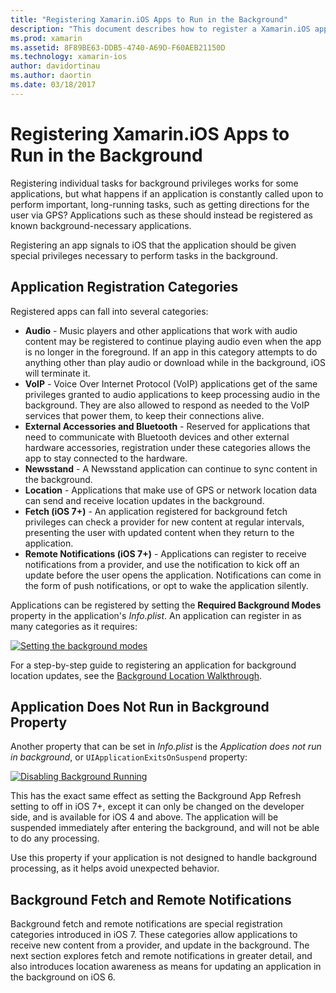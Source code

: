 ```yaml
---
title: "Registering Xamarin.iOS Apps to Run in the Background"
description: "This document describes how to register a Xamarin.iOS application to run in the background. It discusses Audio apps, VoIP apps, external accessories and bluetooth, and more."
ms.prod: xamarin
ms.assetid: 8F89BE63-DDB5-4740-A69D-F60AEB21150D
ms.technology: xamarin-ios
author: davidortinau
ms.author: daortin
ms.date: 03/18/2017
---
```


# Registering Xamarin.iOS Apps to Run in the Background

Registering individual tasks for background privileges works for some applications, but what happens if an application is constantly called upon to perform important, long-running tasks, such as getting directions for the user via GPS? Applications such as these should instead be registered as known background-necessary applications.

Registering an app signals to iOS that the application should be given special privileges necessary to perform tasks in the background.

## Application Registration Categories

Registered apps can fall into several categories:

- **Audio** - Music players and other applications that work with audio content may be registered to continue playing audio even when the app is no longer in the foreground. If an app in this category attempts to do anything other than play audio or download while in the background, iOS will terminate it.
- **VoIP** - Voice Over Internet Protocol (VoIP) applications get of the same privileges granted to audio applications to keep processing audio in the background. They are also allowed to respond as needed to the VoIP services that power them, to keep their connections alive.
- **External Accessories and Bluetooth** - Reserved for applications that need to communicate with Bluetooth devices and other external hardware accessories, registration under these categories allows the app to stay connected to the hardware.
- **Newsstand** - A Newsstand application can continue to sync content in the background.
- **Location** - Applications that make use of GPS or network location data can send and receive location updates in the background.
- **Fetch (iOS 7+)** - An application registered for background fetch privileges can check a provider for new content at regular intervals, presenting the user with updated content when they return to the application.
- **Remote Notifications (iOS 7+)** - Applications can register to receive notifications from a provider, and use the notification to kick off an update before the user opens the application. Notifications can come in the form of push notifications, or opt to wake the application silently.

Applications can be registered by setting the **Required Background Modes** property in the application's *Info.plist*. An application can register in as many categories as it requires:

 [![Setting the background modes](registering-applications-to-run-in-background-images/bgmodes.png)](registering-applications-to-run-in-background-images/bgmodes.png#lightbox)

For a step-by-step guide to registering an application for background location updates, see the [Background Location Walkthrough](~/ios/app-fundamentals/backgrounding/ios-backgrounding-walkthroughs/location-walkthrough.md).

## Application Does Not Run in Background Property

Another property that can be set in *Info.plist* is the *Application does not run in background*, or `UIApplicationExitsOnSuspend` property:

 [![Disabling Background Running](registering-applications-to-run-in-background-images/plist.png)](registering-applications-to-run-in-background-images/plist.png#lightbox)

This has the exact same effect as setting the Background App Refresh setting to off in iOS 7+, except it can only be changed on the developer side, and is available for iOS 4 and above. The application will be suspended immediately after entering the background, and will not be able to do any processing.

Use this property if your application is not designed to handle background processing, as it helps avoid unexpected behavior.

## Background Fetch and Remote Notifications

Background fetch and remote notifications are special registration categories introduced in iOS 7. These categories allow applications to receive new content from a provider, and update in the background. The next section explores fetch and remote notifications in greater detail, and also introduces location awareness as means for updating an application in the background on iOS 6.
